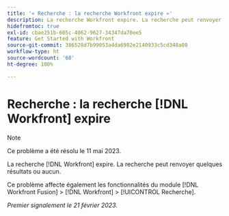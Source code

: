 ```yaml
---
title: '« Recherche : la recherche Workfront expire »'
description: La recherche Workfront expire. La recherche peut renvoyer quelques résultats ou aucun.
hidefromtoc: true
exl-id: cbae251b-605c-4062-9627-34347da70ee5
feature: Get Started with Workfront
source-git-commit: 386528d7b99053a4da6982e2140933c5cd348a08
workflow-type: ht
source-wordcount: '60'
ht-degree: 100%

---
```


# Recherche : la recherche [!DNL Workfront] expire

<!--this issue is on WF and WFF TOCs. Valid issue, won't fix-->

>[!NOTE]
>
>Ce problème a été résolu le 11 mai 2023.

La recherche [!DNL Workfront] expire. La recherche peut renvoyer quelques résultats ou aucun.

Ce problème affecte également les fonctionnalités du module [!DNL Workfront Fusion] > [!DNL Workfront] > [!UICONTROL Recherche].

_Premier signalement le 21 février 2023._
